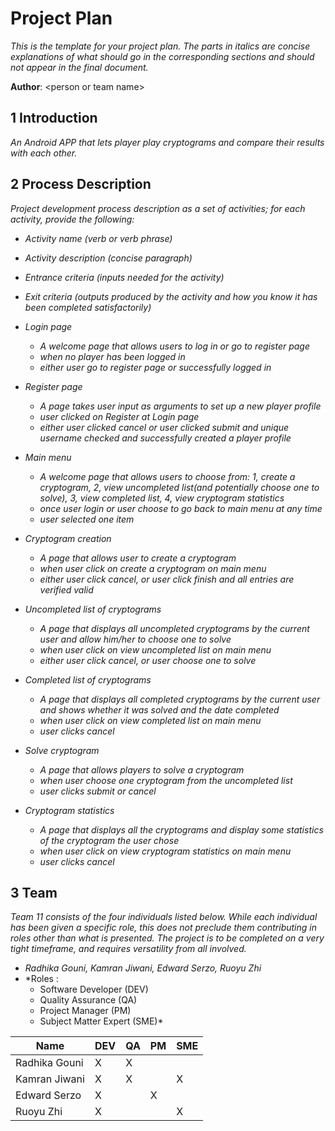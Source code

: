 # Project Plan

*This is the template for your project plan. The parts in italics are concise explanations of what should go in the corresponding sections and should not appear in the final document.*

**Author**: \<person or team name\>

## 1 Introduction

*An Android APP that lets player play cryptograms and compare their results with each other.*

## 2 Process Description

*Project development process description as a set of activities; for each activity, provide the following:*

- *Activity name (verb or verb phrase)*
- *Activity description (concise paragraph)*
- *Entrance criteria (inputs needed for the activity)*
- *Exit criteria (outputs produced by the activity and how you know it has been completed satisfactorily)*


- *Login page*
    - *A welcome page that allows users to log in or go to register page*
    - *when no player has been logged in*
    - *either user go to register page or successfully logged in*

- *Register page*
    - *A page takes user input as arguments to set up a new player profile*
    - *user clicked on Register at Login page*
    - *either user clicked cancel or user clicked submit and unique username checked and successfully created a player profile*

- *Main menu*
    - *A welcome page that allows users to choose from: 1, create a cryptogram, 2, view uncompleted list(and potentially choose one to solve), 3, view completed list, 4, view cryptogram statistics*
    - *once user login or user choose to go back to main menu at any time*
    - *user selected one item*

- *Cryptogram creation*
    - *A page that allows user to create a cryptogram*
    - *when user click on create a cryptogram on main menu*
    - *either user click cancel, or user click finish and all entries are verified valid*

- *Uncompleted list of cryptograms*
    - *A page that displays all uncompleted cryptograms by the current user and allow him/her to choose one to solve*
    - *when user click on view uncompleted list on main menu*
    - *either user click cancel, or user choose one to solve*

- *Completed list of cryptograms*
    - *A page that displays all completed cryptograms by the current user and shows whether it was solved and the date completed*
    - *when user click on view completed list on main menu*
    - *user clicks cancel*

- *Solve cryptogram*
    - *A page that allows players to solve a cryptogram*
    - *when user choose one cryptogram from the uncompleted list*
    - *user clicks submit or cancel*

- *Cryptogram statistics*
    - *A page that displays all the cryptograms and display some statistics of the cryptogram the user chose*
    - *when user click on view cryptogram statistics on main menu*
    - *user clicks cancel*

## 3 Team

*Team 11 consists of the four individuals listed below.  While each individual has been given a specific role, this does not preclude them contributing in roles other than what is presented. The project is to be completed on a very tight timeframe, and requires versatility from all involved.*

- *Radhika Gouni, Kamran Jiwani, Edward Serzo, Ruoyu Zhi*
- *Roles :
    - Software Developer (DEV)
    - Quality Assurance (QA)
    - Project Manager (PM)
    - Subject Matter Expert  (SME)*

| Name        | DEV | QA | PM | SME     |
|-------------|-----|----|----|---------|
|Radhika Gouni|  X  |  X |    |         |
|Kamran Jiwani|  X  |  X |    |    X    |
|Edward Serzo |  X  |    |  X |         |
|Ruoyu Zhi    |  X  |    |    |    X    |



